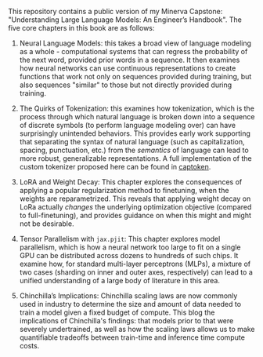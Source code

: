 This repository contains a public version of my Minerva Capstone: "Understanding Large Language Models: An Engineer’s Handbook". The five core chapters in this book are as follows:

1. Neural Language Models: this takes a broad view of language modeling as a whole - computational systems that can regress the probability of the next word, provided prior words in a sequence. It then examines how neural networks can use continuous representations to create functions that work not only on sequences provided during training, but also sequences "similar" to those but not directly provided during training.

2. The Quirks of Tokenization: this examines how tokenization, which is the process through which natural language is broken down into a sequence of discrete symbols (to perform language modeling over) can have surprisingly unintended behaviors. This provides early work supporting that separating the syntax of natural language (such as capitalization, spacing, punctuation, etc.) from the *semantics* of language can lead to more robust, generalizable representations. A full implementation of the custom tokenizer proposed here can be found in [captoken](https://github.com/irhum/captoken).

3. LoRA and Weight Decay: This chapter explores the consequences of applying a popular regularization method to finetuning, when the weights are reparametrized. This reveals that applying weight decay on LoRa actually *changes* the underlying optimization objective (compared to full-finetuning), and provides guidance on when this might and might not be desirable.

4. Tensor Parallelism with `jax.pjit`: This chapter explores model parallelism, which is how a neural network too large to fit on a single GPU can be distributed across dozens to hundreds of such chips. It examine how, for standard multi-layer perceptrons (MLPs), a mixture of two cases (sharding on inner and outer axes, respectively) can lead to a unified understanding of a large body of literature in this area.

5. Chinchilla’s Implications: Chinchilla scaling laws are now commonly used in industry to determine the size and amount of data needed to train a model given a fixed budget of compute. This blog the implications of Chinchilla's findings: that models prior to that were severely undertrained, as well as how the scaling laws allows us to make quantifiable tradeoffs between train-time and inference time compute costs.